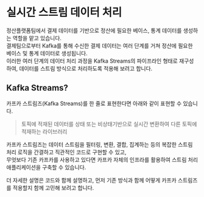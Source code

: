 # 실시간 스트림 데이터 처리

정산플랫폼팀에서 결제 데이터를 기반으로 정산에 필요한 베이스, 통계 데이터를 생성하는 역할을 맡고 있습니다.<br/>
결제팀으로부터 Kafka를 통해 수신한 결제 데이터는 여러 단계를 거쳐 정산에 필요한 베이스 및 통계 데이터로 생성됩니다.<br/>
이러한 여러 단계의 데이터 처리 과정을 Kafka Streams의 파이프라인 형태로 재구성하여, 데이터를 스트림 방식으로 처리하도록 적용해 보려고 합니다.<br/>

## Kafka Streams?

카프카 스트림즈(Kafka Streams)를 한 줄로 표현한다면 아래와 같이 표현할 수 있습니다.

> 토픽에 적재된 데이터를 상태 또는 비상태기반으로 실시간 변환하여 다른 토픽에 적재하는 라이브러리

카프카 스트림즈는 데이터 스트림을 필터링, 변환, 결합, 집계하는 등의 복잡한 스트림 처리 로직을 간결하고 직관적인 코드로 구현할 수 있고,<br/>
무엇보다 기존 카프카를 사용하고 있다면 카프카 자체의 인프라를 활용하여 스트림 처리 애플리케이션을 구축할 수 있습니다.

더 자세한 설명은 코드와 함께 설명하고, 먼저 기존 방식과 함께 어떻게 카프카 스트림즈를 적용할지 함께 고민해 보려고 합니다.


